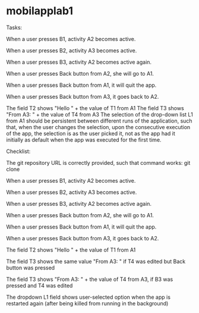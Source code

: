 # mobilapplab1

Tasks:

When a user presses B1, activity A2 becomes active.

When a user presses B2, activity A3 becomes active.

When a user presses B3, activity A2 becomes active again.

When a user presses Back button from A2, she will go to A1.

When a user presses Back button from A1, it will quit the app.

When a user presses Back button from A3, it goes back to A2.

The field T2 shows "Hello " + the value of T1 from A1
The field T3 shows "From A3: " + the value of T4 from A3
The selection of the drop-down list L1 from A1 should be persistent 
between different runs of the application, such that, when the user changes the selection,
upon the consecutive execution of the app, the selection is as the user picked it, not as the app had it initially
as default when the app was executed for the first time.

Checklist:

The git repository URL is correctly provided, such that command works: git clone <url>
 
 When a user presses B1, activity A2 becomes active.
 
 When a user presses B2, activity A3 becomes active.
 
 When a user presses B3, activity A2 becomes active again.
 
 When a user presses Back button from A2, she will go to A1.
 
 When a user presses Back button from A1, it will quit the app.
 
 When a user presses Back button from A3, it goes back to A2.
 
 The field T2 shows "Hello " + the value of T1 from A1
 
 The field T3 shows the same value "From A3: " if T4 was edited but Back button was pressed
 
 The field T3 shows "From A3: " + the value of T4 from A3, if B3 was pressed and T4 was edited
 
 The dropdown L1 field shows user-selected option when the app is restarted again (after being killed from running in the background)
